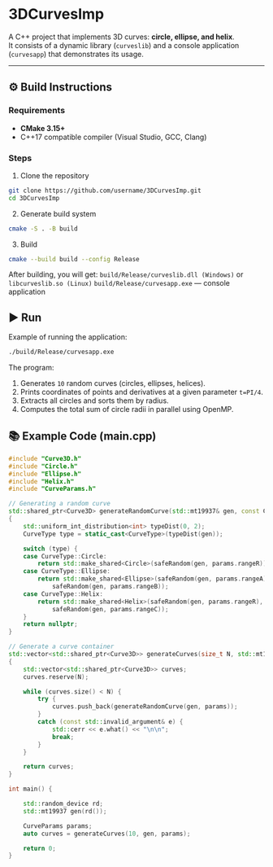 # 3DCurvesImp

A C++ project that implements 3D curves: **circle, ellipse, and helix**.  
It consists of a dynamic library (`curveslib`) and a console application (`curvesapp`) that demonstrates its usage.

---

## ⚙️ Build Instructions

### Requirements
- **CMake 3.15+**
- C++17 compatible compiler (Visual Studio, GCC, Clang)

### Steps
1. Clone the repository
```bash
git clone https://github.com/username/3DCurvesImp.git
cd 3DCurvesImp
```

2. Generate build system
```bash
cmake -S . -B build
```

3. Build
```bash
cmake --build build --config Release
```

After building, you will get:
`build/Release/curveslib.dll (Windows)` or `libcurveslib.so (Linux)`
`build/Release/curvesapp.exe` — console application

## ▶️ Run
Example of running the application:
```bash
./build/Release/curvesapp.exe
```

The program:
1. Generates `10` random curves (circles, ellipses, helices).
2. Prints coordinates of points and derivatives at a given parameter `t=PI/4`.
3. Extracts all circles and sorts them by radius.
4. Computes the total sum of circle radii in parallel using OpenMP.

## 📚 Example Code (main.cpp)
```cpp
#include "Curve3D.h"
#include "Circle.h"
#include "Ellipse.h"
#include "Helix.h"
#include "CurveParams.h"

// Generating a random curve
std::shared_ptr<Curve3D> generateRandomCurve(std::mt19937& gen, const CurveParams& params)
{
	std::uniform_int_distribution<int> typeDist(0, 2);
	CurveType type = static_cast<CurveType>(typeDist(gen));

	switch (type) {
	case CurveType::Circle:
		return std::make_shared<Circle>(safeRandom(gen, params.rangeR));
	case CurveType::Ellipse:
		return std::make_shared<Ellipse>(safeRandom(gen, params.rangeA),
			safeRandom(gen, params.rangeB));
	case CurveType::Helix:
		return std::make_shared<Helix>(safeRandom(gen, params.rangeR),
			safeRandom(gen, params.rangeC));
	}
	return nullptr;
}

// Generate a curve container
std::vector<std::shared_ptr<Curve3D>> generateCurves(size_t N, std::mt19937& gen, const CurveParams& params)
{
	std::vector<std::shared_ptr<Curve3D>> curves;
	curves.reserve(N);

	while (curves.size() < N) {
		try {
			curves.push_back(generateRandomCurve(gen, params));
		}
		catch (const std::invalid_argument& e) {
			std::cerr << e.what() << "\n\n";
			break;
		}
	}

	return curves;
}

int main() {

	std::random_device rd;
	std::mt19937 gen(rd());

	CurveParams params;
	auto curves = generateCurves(10, gen, params);

	return 0;
}
```
